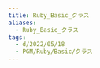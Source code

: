 ```yaml
---
title: Ruby_Basic_クラス
aliases:
  - Ruby_Basic_クラス
tags:
  - d/2022/05/18
  - PGM/Ruby/Basic/クラス
---
```




